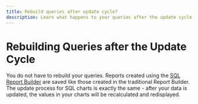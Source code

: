 ```yaml
---
title: Rebuild queries after update cycle?
description: Learn what happens to your queries after the update cycle is run.
---
```

# Rebuilding Queries after the Update Cycle

You do not have to rebuild your queries. Reports created using the [SQL Report Builder](../dev-reports/sql-rpt-bldr.md) are saved like those created in the traditional Report Builder. The update process for SQL charts is exactly the same - after your data is updated, the values in your charts will be recalculated and redisplayed.
